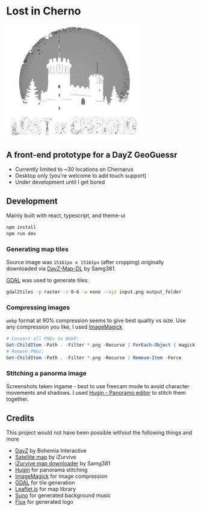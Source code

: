 # Lost in Cherno

<img src="src/components/logo/logo.webp" alt="Lost in Cherno" width="360">

## A front-end prototype for a DayZ GeoGuessr

- Currently limited to ~30 locations on Chernarus
- Desktop only (you're welcome to add touch support)
- Under development until I get bored

## Development

Mainly built with react, typescript, and theme-ui

```bash
npm install
npm run dev
```

### Generating map tiles

Source image was `15161px x 15161px` (after cropping) originally downloaded via [DayZ-Map-DL](https://github.com/Samg381/DayZ-Map-DL) by Samg381.

[GDAL](https://gdal.org/) was used to generate tiles:

```bash
gdal2tiles -p raster -z 0-6 -w none --xyz input.png output_folder
```

### Compressing images

`webp` format at 90% compression seems to give best quality vs size. Use any compression you like, I used [ImageMagick](https://imagemagick.org/)

```powershell
# Convert all PNGs to WebP:
Get-ChildItem -Path . -Filter *.png -Recurse | ForEach-Object { magick convert $_.FullName -quality 90 "$($_.DirectoryName)\$($_.BaseName).webp" }
# Remove PNGs:
Get-ChildItem -Path . -Filter *.png -Recurse | Remove-Item -Force
```

### Stitching a panorma image

Screenshots taken ingame - best to use freecam mode to avoid character movements and shadows.
I used [Hugin - Panoramo editor](https://hugin.sourceforge.io/) to stitch them together.

## Credits

This project would not have been possible without the following things and more

- [DayZ](https://dayz.com/) by Bohemia Interactive
- [Satellite map](https://dayz.ginfo.gg/) by iZurvive
- [iZurvive map downloader](https://github.com/Samg381/DayZ-Map-DL) by Samg381
- [Hugin](https://hugin.sourceforge.io/) for panorama stitching
- [ImageMagick](https://imagemagick.org/) for image compression
- [GDAL](https://gdal.org/) for tile generation
- [Leaflet.js](https://leafletjs.com/) for map library
- [Suno](https://suno.com/) for generated background music
- [Flux](https://flux1ai.com/) for generated logo
